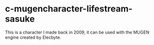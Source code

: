 # c-mugencharacter-lifestream-sasuke

This is a character I made back in 2009, it can be used with the MUGEN engine created by Elecbyte.
